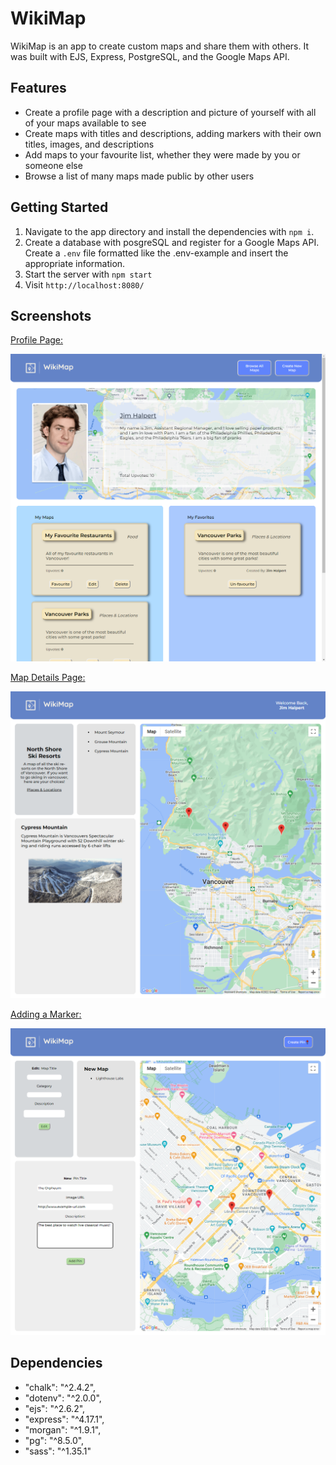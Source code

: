 WikiMap
=========

WikiMap is an app to create custom maps and share them with others. It was built with EJS, Express, PostgreSQL, and the Google Maps API.

## Features
- Create a profile page with a description and picture of yourself with all of your maps available to see
- Create maps with titles and descriptions, adding markers with their own titles, images, and descriptions
- Add maps to your favourite list, whether they were made by you or someone else
- Browse a list of many maps made public by other users

## Getting Started

1. Navigate to the app directory and install the dependencies with `npm i`.
2. Create a database with posgreSQL and register for a Google Maps API. Create a `.env` file formatted like the .env-example and insert the appropriate information.
3. Start the server with `npm start`
4. Visit `http://localhost:8080/`

## Screenshots

<ins>Profile Page:</ins>

<img src="https://github.com/jbenson4/Wiki_Map/blob/master/docs/wiki-maps-profile.png?raw=true"/>

<ins>Map Details Page:</ins>

<img src="https://github.com/jbenson4/Wiki_Map/blob/master/docs/wiki-maps-map-details.png?raw=true" />

<ins>Adding a Marker:</ins>

<img src="https://github.com/jbenson4/Wiki_Map/blob/master/docs/wiki-maps-adding-pins.png?raw=true" />

## Dependencies

- "chalk": "^2.4.2",
- "dotenv": "^2.0.0",
- "ejs": "^2.6.2",
- "express": "^4.17.1",
- "morgan": "^1.9.1",
- "pg": "^8.5.0",
- "sass": "^1.35.1"